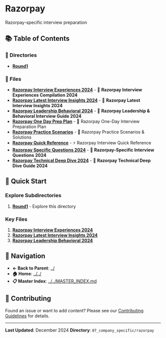 # Razorpay

Razorpay-specific interview preparation

## 📚 Table of Contents

### 📁 Directories

- **[Round1](round1/)**

### 📄 Files

- **[Razorpay Interview Experiences 2024](RAZORPAY_INTERVIEW_EXPERIENCES_2024.md)** - 🎯 **Razorpay Interview Experiences Compilation 2024**
- **[Razorpay Latest Interview Insights 2024](RAZORPAY_LATEST_INTERVIEW_INSIGHTS_2024.md)** - 🚀 **Razorpay Latest Interview Insights 2024**
- **[Razorpay Leadership Behavioral 2024](RAZORPAY_LEADERSHIP_BEHAVIORAL_2024.md)** - 🎯 **Razorpay Leadership & Behavioral Interview Guide 2024**
- **[Razorpay One Day Prep Plan](RAZORPAY_ONE_DAY_PREP_PLAN.md)** - 🚀 Razorpay One-Day Interview Preparation Plan
- **[Razorpay Practice Scenarios](RAZORPAY_PRACTICE_SCENARIOS.md)** - 🎯 Razorpay Practice Scenarios & Solutions
- **[Razorpay Quick Reference](RAZORPAY_QUICK_REFERENCE.md)** - ⚡ Razorpay Interview Quick Reference
- **[Razorpay Specific Questions 2024](RAZORPAY_SPECIFIC_QUESTIONS_2024.md)** - 🎯 **Razorpay-Specific Interview Questions 2024**
- **[Razorpay Technical Deep Dive 2024](RAZORPAY_TECHNICAL_DEEP_DIVE_2024.md)** - 🎯 **Razorpay Technical Deep Dive Guide 2024**

## 🚀 Quick Start

### Explore Subdirectories
1. **[Round1](round1/)** - Explore this directory

### Key Files
1. **[Razorpay Interview Experiences 2024](RAZORPAY_INTERVIEW_EXPERIENCES_2024.md)**
1. **[Razorpay Latest Interview Insights 2024](RAZORPAY_LATEST_INTERVIEW_INSIGHTS_2024.md)**
1. **[Razorpay Leadership Behavioral 2024](RAZORPAY_LEADERSHIP_BEHAVIORAL_2024.md)**

## 🔗 Navigation

- **← Back to Parent**: [../](../)
- **🏠 Home**: [../../](../..)
- **📋 Master Index**: [../../MASTER_INDEX.md](../../..MASTER_INDEX.md)

## 🤝 Contributing

Found an issue or want to add content? Please see our [Contributing Guidelines](../../CONTRIBUTING.md) for details.

---

**Last Updated**: December 2024
**Directory**: `07_company_specific/razorpay`
